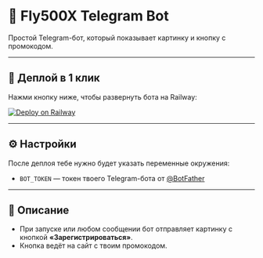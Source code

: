 # 🤖 Fly500X Telegram Bot

Простой Telegram-бот, который показывает картинку и кнопку с промокодом.

---

## 🚀 Деплой в 1 клик

Нажми кнопку ниже, чтобы развернуть бота на Railway:

[![Deploy on Railway](https://railway.app/button.svg)](https://railway.app/new/template?repository=https://github.com/sadasdasdokaokdsaopk/fly500x-bot)

---

## ⚙️ Настройки

После деплоя тебе нужно будет указать переменные окружения:

- `BOT_TOKEN` — токен твоего Telegram-бота от [@BotFather](https://t.me/BotFather)

---

## 📝 Описание

- При запуске или любом сообщении бот отправляет картинку с кнопкой **«Зарегистрироваться»**.
- Кнопка ведёт на сайт с твоим промокодом.
